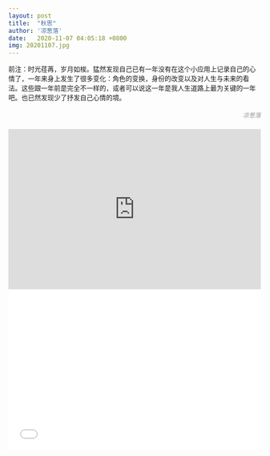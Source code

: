 ```yaml
---
layout: post
title:  "秋思"
author: '凉葱落'
date:   2020-11-07 04:05:18 +0800
img: 20201107.jpg
---
```


<p style="font-size:13px; font-weight:300">前注：时光荏苒，岁月如梭。猛然发现自己已有一年没有在这个小应用上记录自己的心情了，一年来身上发生了很多变化：角色的变换，身份的改变以及对人生与未来的看法。这些跟一年前是完全不一样的，或者可以说这一年是我人生道路上最为关键的一年吧。也已然发现少了抒发自己心情的境。</p>

<h5 style="color:#999; font-size:12px;font-weight:300; text-align: right;">凉葱落</h5>


<iframe frameborder="0" width="100%" style="min-height:320px; width:100%; border:none;" src="https://v.qq.com/txp/iframe/player.html?vid=v0176lp8z6c" allowFullScreen="true"></iframe>

<iframe frameborder="no" width="100%" style="min-height:320px; width:100%; border:none;" src="//music.163.com/outchain/player?type=1&id=3081916&auto=1&height=430"></iframe>



